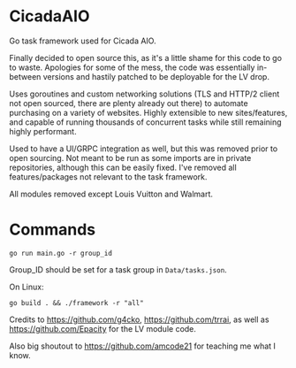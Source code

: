 # CicadaAIO

Go task framework used for Cicada AIO.

Finally decided to open source this, as it's a little shame for this code to go to waste. Apologies for some of the mess, the code was essentially in-between versions and hastily patched to be deployable for the LV drop. 

Uses goroutines and custom networking solutions (TLS and HTTP/2 client not open sourced, there are plenty already out there) to automate purchasing on a variety of websites. Highly extensible to new sites/features, and capable of running thousands of concurrent tasks while still remaining highly performant.

Used to have a UI/GRPC integration as well, but this was removed prior to open sourcing. Not meant to be run as some imports are in private repositories, although this can be easily fixed. I've removed all features/packages not relevant to the task framework.

All modules removed except Louis Vuitton and Walmart.

# Commands

```
go run main.go -r group_id
```

Group_ID should be set for a task group in `Data/tasks.json`.

On Linux:

```
go build . && ./framework -r "all"
```

Credits to https://github.com/g4cko, https://github.com/trrai, as well as https://github.com/Epacity for the LV module code.

Also big shoutout to https://github.com/amcode21 for teaching me what I know.

